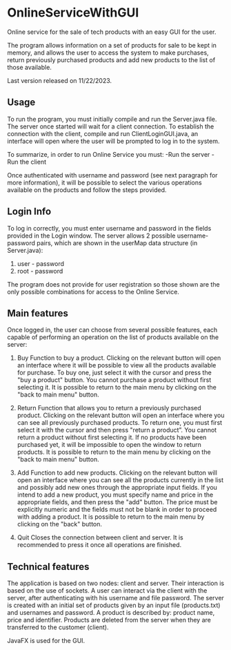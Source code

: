 # OnlineServiceWithGUI
Online service for the sale of tech products with an easy GUI for the user.

The program allows information on a set of products for sale to be kept in memory, and allows the user to access the system to make purchases, return previously purchased products and add new products to the list of those available.

Last version released on 11/22/2023.

<h2>Usage</h2>
To run the program, you must initially compile and run the Server.java file. The server once started will wait for a client connection. To establish the connection with the client, compile and run ClientLoginGUI.java, an interface will open where the user will be prompted to log in to the system.

To summarize, in order to run Online Service you must:
-Run the server 
-Run the client

Once authenticated with username and password (see next paragraph for more information), it will be possible to select the various operations available on the products and follow the steps provided.

<h2>Login Info</h2>
To log in correctly, you must enter username and password in the fields provided in the Login window. The server allows 2 possible username-password pairs, which are shown in the userMap data structure (in Server.java):

1) user - password
2) root - password

The program does not provide for user registration so those shown are the only possible combinations for access to the Online Service.

<h2>Main features</h2>
Once logged in, the user can choose from several possible features, each capable of performing an operation on the list of products available on the server:

1) Buy
Function to buy a product. 
Clicking on the relevant button will open an interface where it will be possible to view all the products available for purchase. To buy one, just select it with the cursor and press the "buy a product" button. You cannot purchase a product without first selecting it. 
It is possible to return to the main menu by clicking on the "back to main menu" button.

2) Return
Function that allows you to return a previously purchased product. 
Clicking on the relevant button will open an interface where you can see all previously purchased products. To return one, you must first select it with the cursor and then press "return a product”. You cannot return a product without first selecting it. If no products have been purchased yet, it will be impossible to open the window to return products. 
It is possible to return to the main menu by clicking on the "back to main menu" button.

3) Add
Function to add new products. 
Clicking on the relevant button will open an interface where you can see all the products currently in the list and possibly add new ones through the appropriate input fields.
If you intend to add a new product, you must specify name and price in the appropriate fields, and then press the "add" button. The price must be explicitly numeric and the fields must not be blank in order to proceed with adding a product.
It is possible to return to the main menu by clicking on the "back" button.

4) Quit
Closes the connection between client and server.
It is recommended to press it once all operations are finished.


<h2>Technical features</h2>
The application is based on two nodes: client and server. Their interaction is based on the use of sockets. A user can interact via the client with the server, after authenticating with his username and file password. The server is created with an initial set of products given by an input file (products.txt) and usernames and password. A product is described by: product name, price and identifier. Products are deleted from the server when they are transferred to the customer (client).

JavaFX is used for the GUI.

